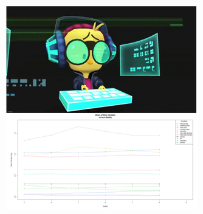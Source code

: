 <img align="center" alt="GIF" src="https://github.com/DJJamsran/images/blob/main/giphy.gif" width="500"/>



<img align="center" alt="GIF" src="https://github.com/DJJamsran/images/blob/main/snp1.png" width="700"/>
